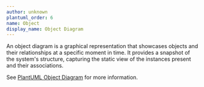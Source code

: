 ```yaml
---
author: unknown
plantuml_order: 6
name: Object
display_name: Object Diagram
---
```


An object diagram is a graphical representation that showcases objects and their relationships at a specific moment in
time.
It provides a snapshot of the system's structure,
capturing the static view of the instances present and their associations.

See [PlantUML Object Diagram](https://plantuml.com/en/object-diagram) for more information.
